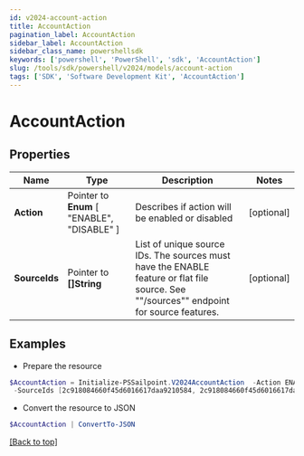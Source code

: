 ```yaml
---
id: v2024-account-action
title: AccountAction
pagination_label: AccountAction
sidebar_label: AccountAction
sidebar_class_name: powershellsdk
keywords: ['powershell', 'PowerShell', 'sdk', 'AccountAction'] 
slug: /tools/sdk/powershell/v2024/models/account-action
tags: ['SDK', 'Software Development Kit', 'AccountAction']
---
```



# AccountAction

## Properties

Name | Type | Description | Notes
------------ | ------------- | ------------- | -------------
**Action** |  Pointer to  **Enum** [  "ENABLE",    "DISABLE" ] | Describes if action will be enabled or disabled | [optional] 
**SourceIds** |  Pointer to **[]String** | List of unique source IDs. The sources must have the ENABLE feature or flat file source. See ""/sources"" endpoint for source features. | [optional] 

## Examples

- Prepare the resource
```powershell
$AccountAction = Initialize-PSSailpoint.V2024AccountAction  -Action ENABLE `
 -SourceIds [2c918084660f45d6016617daa9210584, 2c918084660f45d6016617daa9210500]
```

- Convert the resource to JSON
```powershell
$AccountAction | ConvertTo-JSON
```


[[Back to top]](#) 


